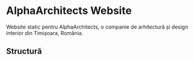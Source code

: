 # AlphaArchitects Website

Website static pentru AlphaArchitects, o companie de arhitectură și design interior din Timișoara, România.

## Structură

